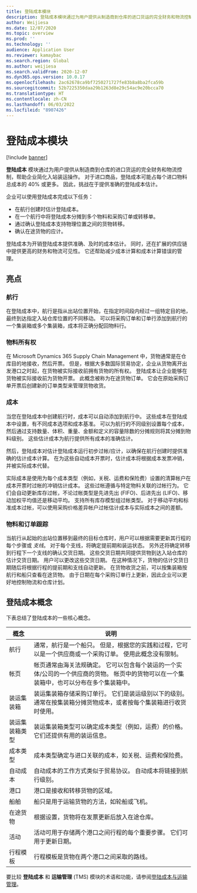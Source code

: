```yaml
---
title: 登陆成本模块
description: 登陆成本模块通过为用户提供从制造商到仓库的进口货运的完全财务和物流控制，帮助企业简化入站装运操作。
author: Weijiesa
ms.date: 12/07/2020
ms.topic: overview
ms.prod: ''
ms.technology: ''
audience: Application User
ms.reviewer: kamaybac
ms.search.region: Global
ms.author: weijiesa
ms.search.validFrom: 2020-12-07
ms.dyn365.ops.version: 10.0.17
ms.openlocfilehash: 2ac62678ca9bf7250271727fe83b8a8ba2fca59b
ms.sourcegitcommit: 52b7225350daa29b1263d8e29c54ac9e20bcca70
ms.translationtype: HT
ms.contentlocale: zh-CN
ms.lasthandoff: 06/03/2022
ms.locfileid: "8907426"
---
```

# <a name="landed-cost-module"></a>登陆成本模块

[!include [banner](../../includes/banner.md)]

**登陆成本** 模块通过为用户提供从制造商到仓库的进口货运的完全财务和物流控制，帮助企业简化入站装运操作。 对于进口商品，登陆成本可能占每个进口物料总成本的 40% 或更多。 因此，挑战在于提供准确的登陆成本估计。

企业可以使用登陆成本完成以下任务：

- 在航行创建时估计登陆成本。
- 在一个航行中将登陆成本分摊到多个物料和采购订单或转移单。
- 通过确认登陆成本支持物理位置之间的货物转移。
- 确认在途货物的应计。

登陆成本为开销登陆成本提供准确、及时的成本估计。 同时，还在扩展的供应链中提供更高的财务和物流可见性。 它还帮助减少成本计算和成本计算错误的管理。

## <a name="highlights"></a>亮点

### <a name="voyages"></a>航行

在登陆成本中，航行是指从出站位置开始，在指定时间段内经过一组特定目的地，最终到达指定入站仓库位置的不同移动。 可以将采购订单和订单行添加到航行的一个集装箱或多个集装箱，成本将正确分配回物料行。 

### <a name="item-ownership"></a>物料所有权

在 Microsoft Dynamics 365 Supply Chain Management 中，货物通常是在仓库目的地接收，然后开票。 但是，根据大多数国际贸易协定，企业从货物离开出发港口之时起，在货物被实际接收前拥有货物的所有权。 登陆成本让企业能够在货物被实际接收前为货物开票。 此概念被称为在途货物订单。 它会在原始采购订单开票后创建新的订单类型来管理货物收货。

### <a name="costs"></a>成本

当您在登陆成本中创建航行时，成本可以自动添加到航行中。 这些成本在登陆成本中设置，有不同成本选项和成本基准。 可以为航行的不同级别设置每个成本，然后通过支持数量、体积、重量、金额和定义的容量除数的分摊规则将其分摊到物料级别。 这些估计成本为航行提供所有成本的准确估计。

然后，登陆成本对估计登陆成本运行初步过帐/应计，以确保在航行创建时提供准确的估计成本计算。 在为这些自动成本开票时，估计成本将根据成本发票冲销，并被实际成本代替。

实际成本是使用为每个成本类型（例如，关税、运费和保险费）设置的清算帐户在成本开票时过帐的冲销估计成本。 这些过帐遵循与特定物料关联的过帐行为。 它们会自动更新库存过帐，不论过帐类型是先进先出 (FIFO)、后进先出 (LIFO)、移动加权平均值还是移动平均。 支持所有库存模型组过帐类型。 对于移动平均和标准成本过帐，可以使用采购价格差异帐户过帐估计成本与实际成本之间的差额。

### <a name="item-and-order-tracking"></a>物料和订单跟踪

当航行从起始的出站位置移到最终的目标仓库时，用户可以根据需要更新其行程的每个步骤或 *支线*。 对于每个支线，将确定提前期和装运状态。 另外还将确定转移到行程下一个支线的确认交货日期。 这些交货日期共同提供货物到达入站仓库的估计交货日期。 用户可以更改这些交货日期。 在这种情况下，货物的估计交货日期随后将根据行程的提前期和支线自动更新。 在货物收货之前，可以按集装箱按航行和船只查看在途货物。 由于日期在每个采购订单行上更新，因此企业可以更好地控制物流和仓库计划。

## <a name="landed-cost-concepts"></a>登陆成本概念

下表总结了登陆成本的一些核心概念。

| 概念 | 说明 |
|---|---|
| 航行 | 通常，航行是一个船只。 但是，根据您的实践和过程，它可以是一个供应商或一个采购订单。 使用此概念没有限制。 |
| 帐页 | 帐页通常由海关法规确定。 它可以包含每个装运的一个实体/公司的一个供应商的货物。 帐页中的货物可以在一个集装箱中，也可以分布在多个集装箱中。 |
| 装运集装箱 | 装运集装箱存储采购订单行。 它们是装运级别以下的级别。 通常在按集装箱分摊货物成本，或者按每个集装箱进行收货时使用。 |
| 装运集装箱类型 | 装运集装箱类型可以确定成本类型（例如，运费）的价格。 它们还提供有用的装运信息。 |
| 成本类型 | 成本类型确定与进口关联的成本，如关税、运费和保险费。 |
| 自动成本 | 自动成本的工作方式类似于贸易协议。 自动成本将链接到航行级别。 |
| 港口 | 港口是接收和转移货物的区域。 |
| 船舶 | 船只是用于运输货物的方法，如轮船或飞机。 |
| 在途货物 | 根据设置，货物将在发票更新后放入在途仓库。 |
| 活动 | 活动可用于存储两个港口之间行程的每个重要步骤。 它们可用于更新日期。 |
| 行程模板 | 行程模板是货物在两个港口之间采取的路线。 |

要比较 **登陆成本** 和 **运输管理** (TMS) 模块的术语和功能，请参阅[登陆成本与运输管理](landed-cost-vs-tms.md)。
